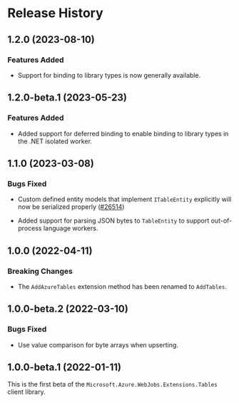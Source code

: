 # Release History

## 1.2.0 (2023-08-10)

### Features Added

- Support for binding to library types is now generally available.

## 1.2.0-beta.1 (2023-05-23)

### Features Added

- Added support for deferred binding to enable binding to library types in the .NET isolated worker.

## 1.1.0 (2023-03-08)

### Bugs Fixed

- Custom defined entity models that implement `ITableEntity` explicitly will now be serialized properly ([#26514](https://github.com/Azure/azure-sdk-for-net/issues/26514))

- Added support for parsing JSON bytes to `TableEntity` to support out-of-process language workers.

## 1.0.0 (2022-04-11)

### Breaking Changes

- The `AddAzureTables` extension method has been renamed to `AddTables`.

## 1.0.0-beta.2 (2022-03-10)

### Bugs Fixed

- Use value comparison for byte arrays when upserting.

## 1.0.0-beta.1 (2022-01-11)

This is the first beta of the `Microsoft.Azure.WebJobs.Extensions.Tables` client library.

